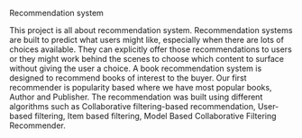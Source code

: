Recommendation system

This project is all about recommendation system. Recommendation systems are built to predict what users might like, especially when there are lots of choices available. They can explicitly offer those recommendations to users or they might work behind the scenes to choose which content to surface without giving the user a choice. A book recommendation system is designed to recommend books of interest to the buyer. Our first recommender is popularity based where we have most popular books, Author and Publisher. The recommendation was built using different algorithms such as Collaborative filtering-based recommendation, User-based filtering, Item based filtering, Model Based Collaborative Filtering Recommender.
